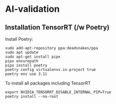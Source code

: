 # AI-validation

## Installation TensorRT (/w Poetry)



Install Poetry:

``` console
sudo add-apt-repository ppa:deadsnakes/ppa
sudo apt update
sudo apt-get install pipx
pipx ensurepath
pipx install poetry
poetry config virtualenvs.in-project true
poetry env use 3.11
```

To install all packages including TensorRT
``` console
export NVIDIA_TENSORRT_DISABLE_INTERNAL_PIP=True
poetry install --no-root
```
